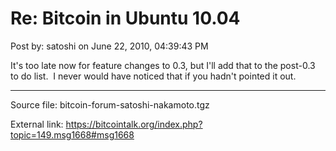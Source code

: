 # Re: Bitcoin in Ubuntu 10.04

Post by: satoshi on June 22, 2010, 04:39:43 PM

It's too late now for feature changes to 0.3, but I'll add that to the post-0.3 to do list. &nbsp;I never would have noticed that if you hadn't pointed it out.

---

Source file: bitcoin-forum-satoshi-nakamoto.tgz

External link: https://bitcointalk.org/index.php?topic=149.msg1668#msg1668
